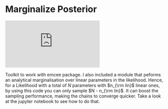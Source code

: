 # Marginalize Posterior

![alt text](https://github.com/tmmergulhao/marginalize-posterior/blob/master/marginalised_vs_nonmarginalised.pdf)

Toolkit to work with emcee package. I also included a module that peforms an analytical marginalisation over linear parameters in the likelihood. 
Hence, for a Likelihood with a total of $N$ parameters with $n_{\rm lin}$ linear ones, by using this code you can only sample $N - n_{\rm lin}$. 
It can boost the sampling performance, making the chains to converge quicker. Take a look at the jupyter notebook to see how to do that.
